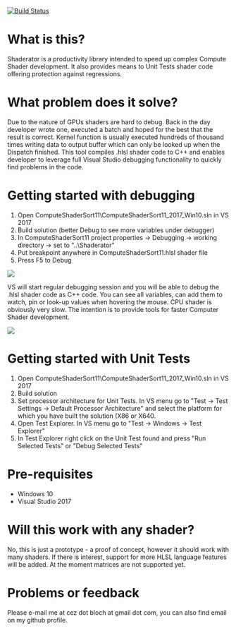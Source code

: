 [![Build Status](https://potrecs.visualstudio.com/_apis/public/build/definitions/76cd276e-183c-4a57-9255-523bf379583d/2/badge)](https://potrecs.visualstudio.com/Shaderator/_build/index?definitionId=2)

# What is this?
Shaderator is a productivity library intended to speed up complex Compute Shader development. It also provides means to Unit Tests shader code offering protection against regressions.

# What problem does it solve?
Due to the nature of GPUs shaders are hard to debug. Back in the day developer wrote one, executed a batch and hoped for the best that the result is correct. Kernel function is usually executed hundreds of thousand times writing data to output buffer which can only be looked up when the Dispatch finished. This tool compiles .hlsl shader code to C++ and enables developer to leverage full Visual Studio debugging functionality to quickly find problems in the code.

# Getting started with debugging

1. Open ComputeShaderSort11\ComputeShaderSort11_2017_Win10.sln in VS 2017
2. Build solution (better Debug to see more variables under debugger)
3. In ComputeShaderSort11 project properties -> Debugging -> working directory -> set to "..\Shaderator"
4. Put breakpoint anywhere in ComputeShaderSort11.hlsl shader file
5. Press F5 to Debug

![](http://oi65.tinypic.com/358dwm1.jpg)

VS will start regular debugging session and you will be able to debug the .hlsl shader code as C++ code. You can see all variables, can add them to watch, pin or look-up values when hovering the mouse.
CPU shader is obviously very slow. The intention is to provide tools for faster Computer Shader development.

![](http://oi67.tinypic.com/1zp6rvc.jpg)

# Getting started with Unit Tests

1. Open ComputeShaderSort11\ComputeShaderSort11_2017_Win10.sln in VS 2017
2. Build solution
3. Set processor architecture for Unit Tests. In VS menu go to "Test -> Test Settings -> Default Processor Architecture" and select the platform for which you have built the solution (X86 or X640.
4. Open Test Explorer. In VS menu go to "Test -> Windows -> Test Explorer"
5. In Test Explorer right click on the Unit Test found and press "Run Selected Tests" or "Debug Selected Tests"

# Pre-requisites

* Windows 10
* Visual Studio 2017

# Will this work with any shader?
No, this is just a prototype - a proof of concept, however it should work with many shaders. If there is interest, support for more HLSL language features will be added.
At the moment matrices are not supported yet.

# Problems or feedback

Please e-mail me at cez dot bloch at gmail dot com, you can also find email on my github profile.